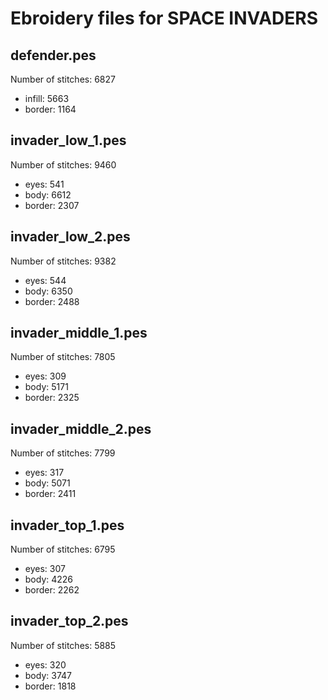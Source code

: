 Ebroidery files for SPACE INVADERS
==================================

defender.pes
------------
Number of stitches: 6827

 * infill: 5663
 * border: 1164


invader\_low\_1.pes
-----------------
Number of stitches: 9460

 * eyes: 541
 * body: 6612
 * border: 2307


invader\_low\_2.pes
-----------------
Number of stitches: 9382

 * eyes: 544
 * body: 6350
 * border: 2488


invader\_middle\_1.pes
-----------------
Number of stitches: 7805

 * eyes: 309
 * body: 5171
 * border: 2325


invader\_middle\_2.pes
-----------------
Number of stitches: 7799

 * eyes: 317
 * body: 5071
 * border: 2411


invader\_top\_1.pes
-----------------
Number of stitches: 6795

 * eyes: 307
 * body: 4226
 * border: 2262


invader\_top\_2.pes
-----------------
Number of stitches: 5885

 * eyes: 320
 * body: 3747
 * border: 1818

